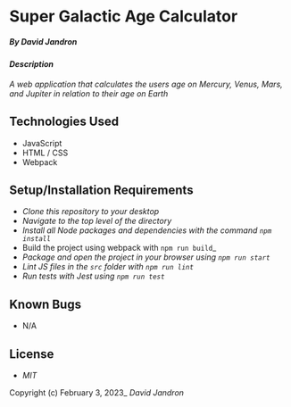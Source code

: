 # Super Galactic Age Calculator

##### By _David Jandron_

#### _Description_

_A web application that calculates the users age on Mercury, Venus, Mars, and Jupiter in relation to their age on Earth_

## Technologies Used

* JavaScript
* HTML / CSS
* Webpack


## Setup/Installation Requirements

* _Clone this repository to your desktop_
* _Navigate to the top level of the directory_
* _Install all Node packages and dependencies with the command ``npm install``_
* Build the project using webpack with ``npm run build``_
* _Package and open the project in your browser using ``npm run start``_
* _Lint JS files in the ``src`` folder with ``npm run lint``_
* _Run tests with Jest using ``npm run test``_

## Known Bugs

* N/A

## License

* _MIT_

Copyright (c) February 3, 2023_ _David Jandron_
